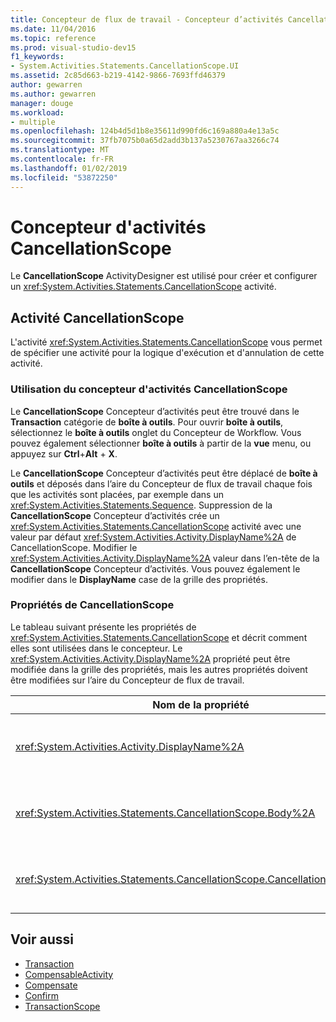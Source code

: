```yaml
---
title: Concepteur de flux de travail - Concepteur d’activités CancellationScope
ms.date: 11/04/2016
ms.topic: reference
ms.prod: visual-studio-dev15
f1_keywords:
- System.Activities.Statements.CancellationScope.UI
ms.assetid: 2c85d663-b219-4142-9866-7693ffd46379
author: gewarren
ms.author: gewarren
manager: douge
ms.workload:
- multiple
ms.openlocfilehash: 124b4d5d1b8e35611d990fd6c169a880a4e13a5c
ms.sourcegitcommit: 37fb7075b0a65d2add3b137a5230767aa3266c74
ms.translationtype: MT
ms.contentlocale: fr-FR
ms.lasthandoff: 01/02/2019
ms.locfileid: "53872250"
---
```

# <a name="cancellationscope-activity-designer"></a>Concepteur d'activités CancellationScope

Le **CancellationScope** ActivityDesigner est utilisé pour créer et configurer un <xref:System.Activities.Statements.CancellationScope> activité.

## <a name="the-cancellationscope-activity"></a>Activité CancellationScope

L'activité <xref:System.Activities.Statements.CancellationScope> vous permet de spécifier une activité pour la logique d'exécution et d'annulation de cette activité.

### <a name="using-the-cancellationscope-activity-designer"></a>Utilisation du concepteur d'activités CancellationScope

Le **CancellationScope** Concepteur d’activités peut être trouvé dans le **Transaction** catégorie de **boîte à outils**. Pour ouvrir **boîte à outils**, sélectionnez le **boîte à outils** onglet du Concepteur de Workflow. Vous pouvez également sélectionner **boîte à outils** à partir de la **vue** menu, ou appuyez sur **Ctrl**+**Alt** + **X**.

Le **CancellationScope** Concepteur d’activités peut être déplacé de **boîte à outils** et déposés dans l’aire du Concepteur de flux de travail chaque fois que les activités sont placées, par exemple dans un <xref:System.Activities.Statements.Sequence>. Suppression de la **CancellationScope** Concepteur d’activités crée un <xref:System.Activities.Statements.CancellationScope> activité avec une valeur par défaut <xref:System.Activities.Activity.DisplayName%2A> de CancellationScope. Modifier le <xref:System.Activities.Activity.DisplayName%2A> valeur dans l’en-tête de la **CancellationScope** Concepteur d’activités. Vous pouvez également le modifier dans le **DisplayName** case de la grille des propriétés.

### <a name="the-cancellationscope-properties"></a>Propriétés de CancellationScope

Le tableau suivant présente les propriétés de <xref:System.Activities.Statements.CancellationScope> et décrit comment elles sont utilisées dans le concepteur. Le <xref:System.Activities.Activity.DisplayName%2A> propriété peut être modifiée dans la grille des propriétés, mais les autres propriétés doivent être modifiées sur l’aire du Concepteur de flux de travail.

|Nom de la propriété|Obligatoire|Utilisation|
|-|--------------|-|
|<xref:System.Activities.Activity.DisplayName%2A>|False|Nom convivial facultatif de l'activité <xref:System.Activities.Statements.CancellationScope>. La valeur par défaut est CancellationScope. Bien que la valeur de la propriété <xref:System.Activities.Activity.DisplayName%2A> ne soit pas strictement obligatoire, il est recommandé d'en utiliser une.|
|<xref:System.Activities.Statements.CancellationScope.Body%2A>|True|Spécifie l'activité pour laquelle la logique d'annulation est fournie. Pour ajouter le <xref:System.Activities.Statements.CancellationScope.Body%2A> activité, déposez une activité de **boîte à outils** dans le **corps** zone sur le **CancellationScope** Concepteur d’activités. Ajoutez le texte d’indication « Déposer l’activité ici ».|
|<xref:System.Activities.Statements.CancellationScope.CancellationHandler%2A>|True|Spécifie l’activité est exécutée s’il existe une annulation. Pour ajouter le <xref:System.Activities.Statements.CancellationScope.CancellationHandler%2A> activité, déposez une activité de **boîte à outils** dans le **CancellationHandler** zone sur le **CancellationScope** Concepteur d’activités. Ajoutez le texte d’indication « Déposer l’activité ici ».|

## <a name="see-also"></a>Voir aussi

- [Transaction](../workflow-designer/transaction-activity-designers.md)
- [CompensableActivity](../workflow-designer/compensableactivity-activity-designer.md)
- [Compensate](../workflow-designer/compensate-activity-designer.md)
- [Confirm](../workflow-designer/confirm-activity-designer.md)
- [TransactionScope](../workflow-designer/transactionscope-activity-designer.md)